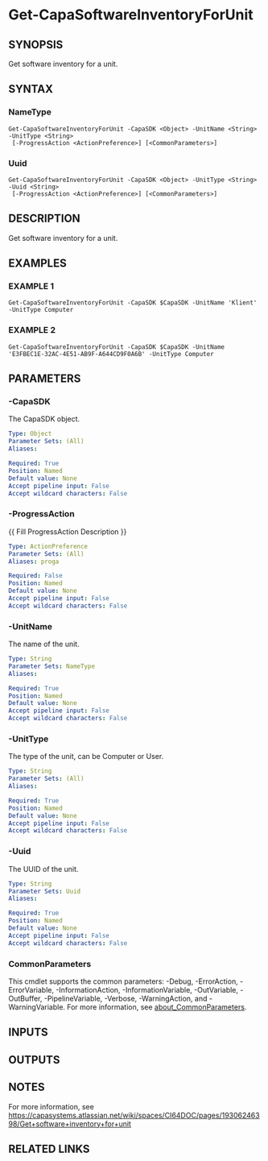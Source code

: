 # Get-CapaSoftwareInventoryForUnit

## SYNOPSIS
Get software inventory for a unit.

## SYNTAX

### NameType
```
Get-CapaSoftwareInventoryForUnit -CapaSDK <Object> -UnitName <String> -UnitType <String>
 [-ProgressAction <ActionPreference>] [<CommonParameters>]
```

### Uuid
```
Get-CapaSoftwareInventoryForUnit -CapaSDK <Object> -UnitType <String> -Uuid <String>
 [-ProgressAction <ActionPreference>] [<CommonParameters>]
```

## DESCRIPTION
Get software inventory for a unit.

## EXAMPLES

### EXAMPLE 1
```
Get-CapaSoftwareInventoryForUnit -CapaSDK $CapaSDK -UnitName 'Klient' -UnitType Computer
```

### EXAMPLE 2
```
Get-CapaSoftwareInventoryForUnit -CapaSDK $CapaSDK -UnitName 'E3FBEC1E-32AC-4E51-AB9F-A644CD9F0A6B' -UnitType Computer
```

## PARAMETERS

### -CapaSDK
The CapaSDK object.

```yaml
Type: Object
Parameter Sets: (All)
Aliases:

Required: True
Position: Named
Default value: None
Accept pipeline input: False
Accept wildcard characters: False
```

### -ProgressAction
{{ Fill ProgressAction Description }}

```yaml
Type: ActionPreference
Parameter Sets: (All)
Aliases: proga

Required: False
Position: Named
Default value: None
Accept pipeline input: False
Accept wildcard characters: False
```

### -UnitName
The name of the unit.

```yaml
Type: String
Parameter Sets: NameType
Aliases:

Required: True
Position: Named
Default value: None
Accept pipeline input: False
Accept wildcard characters: False
```

### -UnitType
The type of the unit, can be Computer or User.

```yaml
Type: String
Parameter Sets: (All)
Aliases:

Required: True
Position: Named
Default value: None
Accept pipeline input: False
Accept wildcard characters: False
```

### -Uuid
The UUID of the unit.

```yaml
Type: String
Parameter Sets: Uuid
Aliases:

Required: True
Position: Named
Default value: None
Accept pipeline input: False
Accept wildcard characters: False
```

### CommonParameters
This cmdlet supports the common parameters: -Debug, -ErrorAction, -ErrorVariable, -InformationAction, -InformationVariable, -OutVariable, -OutBuffer, -PipelineVariable, -Verbose, -WarningAction, and -WarningVariable. For more information, see [about_CommonParameters](http://go.microsoft.com/fwlink/?LinkID=113216).

## INPUTS

## OUTPUTS

## NOTES
For more information, see https://capasystems.atlassian.net/wiki/spaces/CI64DOC/pages/19306246398/Get+software+inventory+for+unit

## RELATED LINKS
